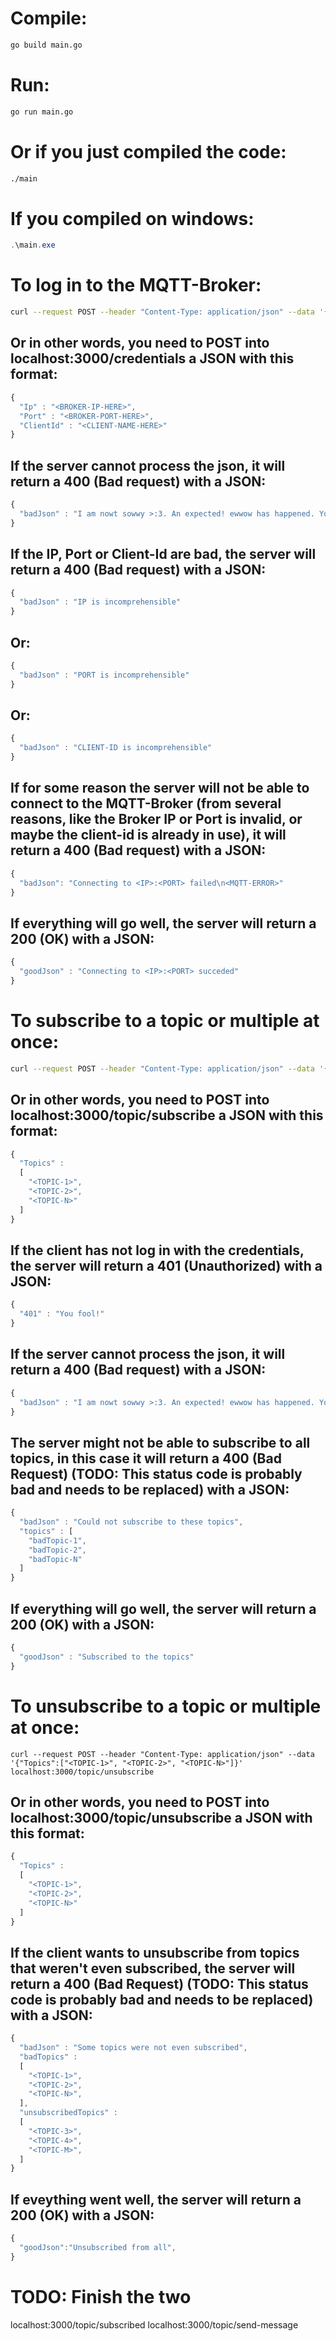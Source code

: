 # Compile:
```bash
go build main.go
```

# Run:
```bash
go run main.go
```

# Or if you just compiled the code:
```bash
./main
```

# If you compiled on windows:
```powershell
.\main.exe
```

# To log in to the MQTT-Broker:

```bash
curl --request POST --header "Content-Type: application/json" --data '{"Ip" : "<BROKER-IP-HERE>", "Port" : "<BROKER-PORT-HERE>", "ClientId" : "<CLIENT-NAME-HERE>"}' localhost:3000/credentials
```

## Or in other words, you need to POST into localhost:3000/credentials a JSON with this format:
```javascript
{
  "Ip" : "<BROKER-IP-HERE>",
  "Port" : "<BROKER-PORT-HERE>",
  "ClientId" : "<CLIENT-NAME-HERE>"
}
```

## If the server cannot process the json, it will return a 400 (Bad request) with a JSON:
```javascript
{
  "badJson" : "I am nowt sowwy >:3. An expected! ewwow has happened. Youw weak json! iws of the wwongest fowmat thawt does nowt cowwespond tuwu the stwong awnd independent stwuct! >:P"
}
```

## If the IP, Port or Client-Id are bad, the server will return a 400 (Bad request) with a JSON:
```javascript
{
  "badJson" : "IP is incomprehensible"
}
```

## Or:
```javascript
{
  "badJson" : "PORT is incomprehensible"
}
```

## Or:
```javascript
{
  "badJson" : "CLIENT-ID is incomprehensible"
}
```

## If for some reason the server will not be able to connect to the MQTT-Broker (from several reasons, like the Broker IP or Port is invalid, or maybe the client-id is already in use), it will return a 400 (Bad request) with a JSON:
```javascript
{
  "badJson": "Connecting to <IP>:<PORT> failed\n<MQTT-ERROR>"
}
```

## If everything will go well, the server will return a 200 (OK) with a JSON:

```javascript
{
  "goodJson" : "Connecting to <IP>:<PORT> succeded"
}
```

# To subscribe to a topic or multiple at once:

```bash
curl --request POST --header "Content-Type: application/json" --data '{"Topics":["<TOPIC-1>", "<TOPIC-2>", "<TOPIC-N>"]}' localhost:3000/topic/subscribe
```

## Or in other words, you need to POST into localhost:3000/topic/subscribe a JSON with this format:

```javascript
{
  "Topics" :
  [
    "<TOPIC-1>",
    "<TOPIC-2>",
    "<TOPIC-N>"
  ]
}
```

## If the client has not log in with the credentials, the server will return a 401 (Unauthorized) with a JSON:
```javascript
{
  "401" : "You fool!"
}
```

## If the server cannot process the json, it will return a 400 (Bad request) with a JSON:
```javascript
{
  "badJson" : "I am nowt sowwy >:3. An expected! ewwow has happened. Youw weak json! iws of the wwongest fowmat thawt does nowt cowwespond tuwu the stwong awnd independent stwuct! >:P"
}
```

## The server might not be able to subscribe to all topics, in this case it will return a 400 (Bad Request) (TODO: This status code is probably bad and needs to be replaced) with a JSON:
```javascript
{
  "badJson" : "Could not subscribe to these topics",
  "topics" : [
    "badTopic-1",
    "badTopic-2",
    "badTopic-N"
  ]
}
```

## If everything will go well, the server will return a 200 (OK) with a JSON:
```javascript
{
  "goodJson" : "Subscribed to the topics"
}
```

# To unsubscribe to a topic or multiple at once:

```
curl --request POST --header "Content-Type: application/json" --data '{"Topics":["<TOPIC-1>", "<TOPIC-2>", "<TOPIC-N>"]}' localhost:3000/topic/unsubscribe
```

## Or in other words, you need to POST into localhost:3000/topic/unsubscribe a JSON with this format:
```javascript
{
  "Topics" :
  [
    "<TOPIC-1>",
    "<TOPIC-2>",
    "<TOPIC-N>"
  ]
}
```

## If the client wants to unsubscribe from topics that weren't even subscribed, the server will return a 400 (Bad Request) (TODO: This status code is probably bad and needs to be replaced) with a JSON:
```javascript
{
  "badJson" : "Some topics were not even subscribed",
  "badTopics" :
  [
    "<TOPIC-1>",
    "<TOPIC-2>",
    "<TOPIC-N>",
  ],
  "unsubscribedTopics" : 
  [
    "<TOPIC-3>",
    "<TOPIC-4>",
    "<TOPIC-M>",
  ]
}
```

## If eveything went well, the server will return a 200 (OK) with a JSON:

```javascript
{
  "goodJson":"Unsubscribed from all",
}
```

# TODO: Finish the two
localhost:3000/topic/subscribed
localhost:3000/topic/send-message


